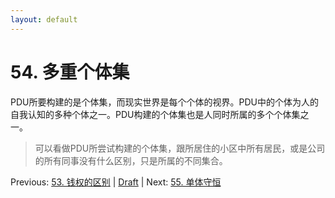 ```yaml
---
layout: default
---
```

# 54. 多重个体集

PDU所要构建的是个体集，而现实世界是每个个体的视界。PDU中的个体为人的自我认知的多种个体之一。PDU构建的个体集也是人同时所属的多个个体集之一。

> 可以看做PDU所尝试构建的个体集，跟所居住的小区中所有居民，或是公司的所有同事没有什么区别，只是所属的不同集合。

Previous: [53. 钱权的区别](53.md) | [Draft](../Draft.md) | Next: [55. 单体守恒](55.md)